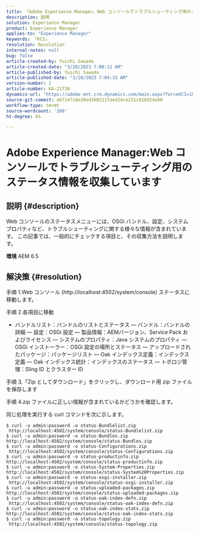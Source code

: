```yaml
---
title: 「Adobe Experience Manager。Web コンソールでトラブルシューティング用のステータス情報を収集しています"
description: 説明
solution: Experience Manager
product: Experience Manager
applies-to: "Experience Manager"
keywords: 「KCS」
resolution: Resolution
internal-notes: null
bug: false
article-created-by: Yuichi Sawada
article-created-date: "3/20/2023 7:00:11 AM"
article-published-by: Yuichi Sawada
article-published-date: "3/20/2023 7:04:33 AM"
version-number: 1
article-number: KA-21738
dynamics-url: "https://adobe-ent.crm.dynamics.com/main.aspx?forceUCI=1&pagetype=entityrecord&etn=knowledgearticle&id=9267a6d8-ecc6-ed11-b597-6045bd006b3d"
source-git-commit: ab7147c8e28ed360211fae424ce231c016d24e00
workflow-type: tm+mt
source-wordcount: '160'
ht-degree: 6%

---
```


# Adobe Experience Manager:Web コンソールでトラブルシューティング用のステータス情報を収集しています

## 説明 {#description}


Web コンソールのステータスメニューには、OSGi バンドル、設定、システムプロパティなど、トラブルシューティングに関する様々な情報が含まれています。
この記事では、一般的にチェックする項目と、その収集方法を説明します。

<b>環境</b>
AEM 6.5


## 解決策 {#resolution}


手順 1.Web コンソール (http://localhost:4502/system/console) ステータスに移動します。

手順 2.各項目に移動

- バンドルリスト：バンドルのリストとステータス — バンドル：バンドルの詳細 — 設定：OSGi 設定 — 製品情報：AEMバージョン、Service Pack およびライセンス — システムのプロパティ：Java システムのプロパティ — OSGi インストーラー：OSGi 設定の場所とステータス — アップロードされたパッケージ：パッケージリスト — Oak インデックス定義：インデックス定義 — Oak インデックス統計：インデックスのステータス — トポロジ管理：Sling ID とクラスター ID

手順 3.「Zip としてダウンロード」をクリックし、ダウンロード用 zip ファイルを保存します

手順 4.zip ファイルに正しい情報が含まれているかどうかを確認します。

同じ処理を実行する curl コマンドを次に示します。


```
$ curl -u admin:password -o status-Bundlelist.zip        http://localhost:4502/system/console/status-Bundlelist.zip
$ curl -u admin:password -o status-Bundles.zip           http://localhost:4502/system/console/status-Bundles.zip
$ curl -u admin:password -o status-Configurations.zip    http://localhost:4502/system/console/status-Configurations.zip
$ curl -u admin:password -o status-productinfo.zip       http://localhost:4502/system/console/status-productinfo.zip
$ curl -u admin:password -o status-System-Properties.zip http://localhost:4502/system/console/status-System%20Properties.zip
$ curl -u admin:password -o status-osgi-installer.zip    http://localhost:4502/system/console/status-osgi-installer.zip
$ curl -u admin:password -o status-uploaded-packages.zip http://localhost:4502/system/console/status-uploaded-packages.zip
$ curl -u admin:password -o status-oak-index-defn.zip    http://localhost:4502/system/console/status-oak-index-defn.zip
$ curl -u admin:password -o status-oak-index-stats.zip   http://localhost:4502/system/console/status-oak-index-stats.zip
$ curl -u admin:password -o status-topology.zip          http://localhost:4502/system/console/status-topology.zip
```



